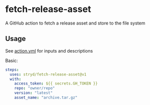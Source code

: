 # fetch-release-asset
A GitHub action to fetch a release asset and store to the file system

## Usage
See [action.yml](https://github.com/stryd/fetch-release-asset/blob/master/action.yml) for inputs and descriptions

Basic: 
```yml
steps: 
  uses: stryd/fetch-release-asset@v1
  with:  
    access_token: ${{ secrets.GH_TOKEN }}
    repo: "owner/repo"
    version: "latest"
    asset_name: "archive.tar.gz"
```